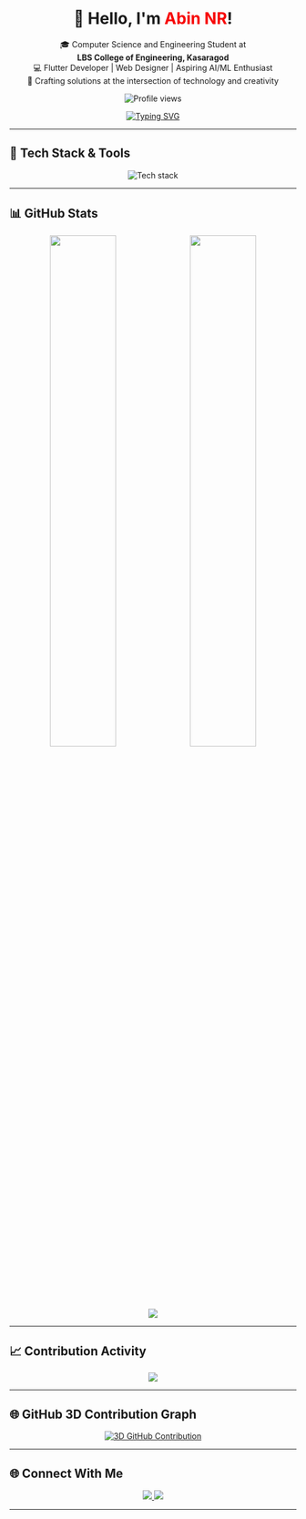 <!-- Animated ReadMe for Abin NR -->
<h1 align="center">
  👋 Hello, I'm <span style="color:#F70000;">Abin NR</span>!
</h1>

<p align="center">
  🎓 Computer Science and Engineering Student at <br><strong>LBS College of Engineering, Kasaragod</strong> <br>
  💻 Flutter Developer | Web Designer | Aspiring AI/ML Enthusiast <br>
  🎨 Crafting solutions at the intersection of technology and creativity
</p>

<p align="center">
  <img src="https://komarev.com/ghpvc/?username=Abinnr&style=flat-square&color=blue" alt="Profile views" />
</p>

<p align="center">
  <a href="https://git.io/typing-svg">
    <img src="https://readme-typing-svg.herokuapp.com?font=Fira+Code&size=24&pause=1000&color=00F7FF&center=true&vCenter=true&width=500&lines=Hi+%F0%9F%91%8B+I'm+Abin+NR;Flutter+%F0%9F%93%8D+Web+Developer;Cyber+Security+Community+Lead;Tech+Enthusiast+%F0%9F%A7%BE;Open+Source+Contributor+%F0%9F%92%AA" alt="Typing SVG" />
  </a>
</p>

---

## 🚀 Tech Stack & Tools  
<p align="center">
  <img src="https://skillicons.dev/icons?i=flutter,java,python,cpp,html,css,js,dart,firebase,figma,git,github,mysql" alt="Tech stack" />
</p>

---

## 📊 GitHub Stats  
<p align="center">
  <img src="https://github-readme-stats.vercel.app/api?username=Abinnr&count_private=true&show_icons=true&hide=stars&theme=radical" width="48%" />
  <img src="https://github-readme-stats.vercel.app/api/top-langs/?username=Abinnr&layout=compact&theme=tokyonight" width="48%" />
</p>

<p align="center">
  <img src="https://github-readme-streak-stats.herokuapp.com/?user=Abinnr&theme=highcontrast" />
</p>

---

## 📈 Contribution Activity  
<p align="center">
  <a href="https://github.com/ashutosh00710/github-readme-activity-graph">
    <img src="https://github-readme-activity-graph.vercel.app/graph?username=Abinnr&theme=react-dark&area=true&hide_border=true" />
  </a>
</p>

---

## 🌐 GitHub 3D Contribution Graph  
<p align="center">
  <a href="https://github.com/Abinnr">
    <img src="https://raw.githubusercontent.com/Ashutosh00710/github-readme-3d-contrib/main/3d-contrib-profile.gif" alt="3D GitHub Contribution" />
  </a>
</p>

---

## 🌐 Connect With Me  
<p align="center">
  <a href="https://www.linkedin.com/in/abin-nr/">
    <img src="https://img.shields.io/badge/LinkedIn-Abin%20NR-blue?style=for-the-badge&logo=linkedin" />
  </a>
  <a href="https://github.com/Abinnr">
    <img src="https://img.shields.io/badge/GitHub-Abinnr-black?style=for-the-badge&logo=github" />
  </a>
</p>

---

<!-- You can personalize this section even more by adding blog links, projects, achievements etc. -->
